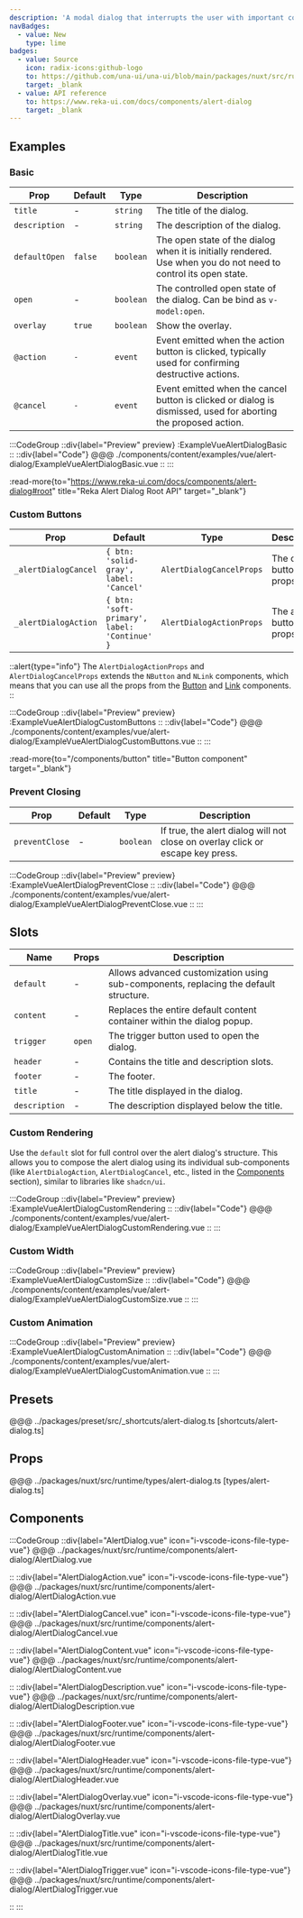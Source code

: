 ```yaml
---
description: 'A modal dialog that interrupts the user with important content and expects a response.'
navBadges:
  - value: New
    type: lime
badges:
  - value: Source
    icon: radix-icons:github-logo
    to: https://github.com/una-ui/una-ui/blob/main/packages/nuxt/src/runtime/components/alert-dialog/AlertDialog.vue
    target: _blank
  - value: API reference
    to: https://www.reka-ui.com/docs/components/alert-dialog
    target: _blank
---
```


## Examples

### Basic

| Prop          | Default | Type      | Description                                                                                                     |
| ------------- | ------- | --------- | --------------------------------------------------------------------------------------------------------------- |
| `title`       | -       | `string`  | The title of the dialog.                                                                                        |
| `description` | -       | `string`  | The description of the dialog.                                                                                  |
| `defaultOpen` | `false` | `boolean` | The open state of the dialog when it is initially rendered. Use when you do not need to control its open state. |
| `open`        | -       | `boolean` | The controlled open state of the dialog. Can be bind as `v-model:open`.                                         |
| `overlay`     | `true`  | `boolean` | Show the overlay.                                                                                               |
| `@action`     | `-`     | `event`   | Event emitted when the action button is clicked, typically used for confirming destructive actions.             |
| `@cancel`     | `-`     | `event`   | Event emitted when the cancel button is clicked or dialog is dismissed, used for aborting the proposed action.  |

:::CodeGroup
::div{label="Preview" preview}
:ExampleVueAlertDialogBasic
::
::div{label="Code"}
@@@ ./components/content/examples/vue/alert-dialog/ExampleVueAlertDialogBasic.vue
::
:::

:read-more{to="https://www.reka-ui.com/docs/components/alert-dialog#root" title="Reka Alert Dialog Root API" target="_blank"}

### Custom Buttons

| Prop                 | Default                                      | Type                     | Description              |
| -------------------- | -------------------------------------------- | ------------------------ | ------------------------ |
| `_alertDialogCancel` | `{ btn: 'solid-gray', label: 'Cancel'`       | `AlertDialogCancelProps` | The cancel button props. |
| `_alertDialogAction` | `{ btn: 'soft-primary', label: 'Continue' }` | `AlertDialogActionProps` | The action button props. |

::alert{type="info"}
The `AlertDialogActionProps` and `AlertDialogCancelProps` extends the `NButton` and `NLink` components, which means that you can use all the props from the [Button](/components/button#props) and [Link](/components/link#props) components.
::

:::CodeGroup
::div{label="Preview" preview}
:ExampleVueAlertDialogCustomButtons
::
::div{label="Code"}
@@@ ./components/content/examples/vue/alert-dialog/ExampleVueAlertDialogCustomButtons.vue
::
:::

:read-more{to="/components/button" title="Button component" target="_blank"}

### Prevent Closing

| Prop           | Default | Type      | Description                                                                    |
| -------------- | ------- | --------- | ------------------------------------------------------------------------------ |
| `preventClose` | -       | `boolean` | If true, the alert dialog will not close on overlay click or escape key press. |

:::CodeGroup
::div{label="Preview" preview}
:ExampleVueAlertDialogPreventClose
::
::div{label="Code"}
@@@ ./components/content/examples/vue/alert-dialog/ExampleVueAlertDialogPreventClose.vue
::
:::

## Slots

| Name          | Props  | Description                                                                          |
| ------------- | ------ | ------------------------------------------------------------------------------------ |
| `default`     | -      | Allows advanced customization using sub-components, replacing the default structure. |
| `content`     | -      | Replaces the entire default content container within the dialog popup.               |
| `trigger`     | `open` | The trigger button used to open the dialog.                                          |
| `header`      | -      | Contains the title and description slots.                                            |
| `footer`      | -      | The footer.                                                                          |
| `title`       | -      | The title displayed in the dialog.                                                   |
| `description` | -      | The description displayed below the title.                                           |

### Custom Rendering

Use the `default` slot for full control over the alert dialog's structure. This allows you to compose the alert dialog using its individual sub-components (like `AlertDialogAction`, `AlertDialogCancel`, etc., listed in the [Components](#components) section), similar to libraries like `shadcn/ui`.

:::CodeGroup
::div{label="Preview" preview}
:ExampleVueAlertDialogCustomRendering
::
::div{label="Code"}
@@@ ./components/content/examples/vue/alert-dialog/ExampleVueAlertDialogCustomRendering.vue
::
:::

### Custom Width

:::CodeGroup
::div{label="Preview" preview}
:ExampleVueAlertDialogCustomSize
::
::div{label="Code"}
@@@ ./components/content/examples/vue/alert-dialog/ExampleVueAlertDialogCustomSize.vue
::
:::

### Custom Animation

:::CodeGroup
::div{label="Preview" preview}
:ExampleVueAlertDialogCustomAnimation
::
::div{label="Code"}
@@@ ./components/content/examples/vue/alert-dialog/ExampleVueAlertDialogCustomAnimation.vue
::
:::

## Presets

@@@ ../packages/preset/src/_shortcuts/alert-dialog.ts [shortcuts/alert-dialog.ts]

## Props

@@@ ../packages/nuxt/src/runtime/types/alert-dialog.ts [types/alert-dialog.ts]

## Components

:::CodeGroup
::div{label="AlertDialog.vue" icon="i-vscode-icons-file-type-vue"}
@@@ ../packages/nuxt/src/runtime/components/alert-dialog/AlertDialog.vue

::
::div{label="AlertDialogAction.vue" icon="i-vscode-icons-file-type-vue"}
@@@ ../packages/nuxt/src/runtime/components/alert-dialog/AlertDialogAction.vue

::
::div{label="AlertDialogCancel.vue" icon="i-vscode-icons-file-type-vue"}
@@@ ../packages/nuxt/src/runtime/components/alert-dialog/AlertDialogCancel.vue

::
::div{label="AlertDialogContent.vue" icon="i-vscode-icons-file-type-vue"}
@@@ ../packages/nuxt/src/runtime/components/alert-dialog/AlertDialogContent.vue

::
::div{label="AlertDialogDescription.vue" icon="i-vscode-icons-file-type-vue"}
@@@ ../packages/nuxt/src/runtime/components/alert-dialog/AlertDialogDescription.vue

::
::div{label="AlertDialogFooter.vue" icon="i-vscode-icons-file-type-vue"}
@@@ ../packages/nuxt/src/runtime/components/alert-dialog/AlertDialogFooter.vue

::
::div{label="AlertDialogHeader.vue" icon="i-vscode-icons-file-type-vue"}
@@@ ../packages/nuxt/src/runtime/components/alert-dialog/AlertDialogHeader.vue

::
::div{label="AlertDialogOverlay.vue" icon="i-vscode-icons-file-type-vue"}
@@@ ../packages/nuxt/src/runtime/components/alert-dialog/AlertDialogOverlay.vue

::
::div{label="AlertDialogTitle.vue" icon="i-vscode-icons-file-type-vue"}
@@@ ../packages/nuxt/src/runtime/components/alert-dialog/AlertDialogTitle.vue

::
::div{label="AlertDialogTrigger.vue" icon="i-vscode-icons-file-type-vue"}
@@@ ../packages/nuxt/src/runtime/components/alert-dialog/AlertDialogTrigger.vue

::
:::
